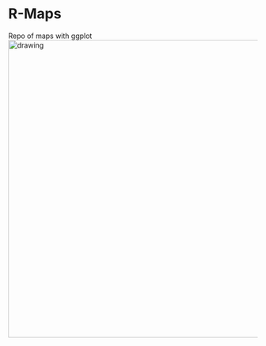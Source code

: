 # R-Maps
Repo of maps with ggplot
<img src="https://github.com/magdalent/R-Maps/images/blob/main/map.png" alt="drawing" width="600"/>
